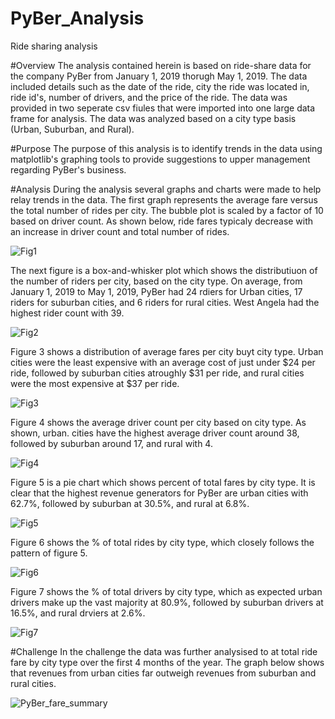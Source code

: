 # PyBer_Analysis
Ride sharing analysis

#Overview
The analysis contained herein is based on ride-share data for the company PyBer from January 1, 2019 thorugh May 1, 2019. The data included details such as the date of the ride, city the ride was located in, ride id's, number of drivers, and the price of the ride. The data was provided in two seperate csv fiules that were imported into one large data frame for analysis. The data was analyzed based on a city type basis (Urban, Suburban, and Rural). 

#Purpose
The purpose of this analysis is to identify trends in the data using matplotlib's graphing tools to provide suggestions to upper management regarding PyBer's business. 

#Analysis
During the analysis several graphs and charts were made to help relay trends in the data. The first graph represents the average fare versus the total number of rides per city. The bubble plot is scaled by a factor of 10 based on driver count. As shown below, ride fares typicaly decrease with an increase in driver count and total number of rides. 

![Fig1](https://user-images.githubusercontent.com/95301484/151109029-b0ddaa71-83e8-4c87-a746-bfc38427e2cb.png)

The next figure is a box-and-whisker plot which shows the distributiuon of the number of riders per city, based on the city type. On average, from January 1, 2019 to May 1, 2019, PyBer had 24 rdiers for Urban cities, 17 riders for suburban cities, and 6 riders for rural cities. West Angela had the highest rider count with 39. 

![Fig2](https://user-images.githubusercontent.com/95301484/151109058-ac463ad8-c4b1-4a4d-b40c-20cb597778eb.png)

Figure 3 shows a distribution of average fares per city buyt city type. Urban cities were the least expensive with an average cost of just under $24 per ride, followed by suburban cities atroughly $31 per ride, and rural cities were the most expensive at $37 per ride. 

![Fig3](https://user-images.githubusercontent.com/95301484/151109826-5d3d40cc-d4c7-4ed3-af03-a7e23767a746.png)

Figure 4 shows the average driver count per city based on city type. As shown, urban. cities have the highest average driver count around 38, followed by suburban around 17, and rural with 4. 

![Fig4](https://user-images.githubusercontent.com/95301484/151109947-e0083795-fbb9-4384-8abc-5f7b923e156e.png)

Figure 5 is a pie chart which shows percent of total fares by city type. It is clear that the highest revenue generators for PyBer are urban cities with 62.7%, followed by suburban at 30.5%, and rural at 6.8%. 

![Fig5](https://user-images.githubusercontent.com/95301484/151110214-1329893e-eccf-4325-904f-7e5c75990294.png)

Figure 6 shows the % of total rides by city type, which closely follows the pattern of figure 5.

![Fig6](https://user-images.githubusercontent.com/95301484/151110601-a895862b-d2f4-40f9-8f05-3a9697074241.png)

Figure 7 shows the % of total drivers by city type, which as expected urban drivers make up the vast majority at 80.9%, followed by suburban drivers at 16.5%, and rural drviers at 2.6%. 

![Fig7](https://user-images.githubusercontent.com/95301484/151110763-ab123d75-aac9-4a18-92e9-4f7e36662c71.png)

#Challenge
In the challenge the data was further analysised to at total ride fare by city type over the first 4 months of the year. The graph below shows that revenues from urban cities far outweigh revenues from suburban and rural cities. 

![PyBer_fare_summary](https://user-images.githubusercontent.com/95301484/151108416-88adfccd-4f79-43df-8b72-d4b40d35b39b.png)


